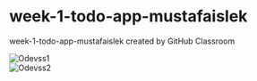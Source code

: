 # week-1-todo-app-mustafaislek
week-1-todo-app-mustafaislek created by GitHub Classroom

![Odevss1](https://github.com/react-native-bootcamp/week-1-todo-app-mustafaislek/blob/master/src/assets/todoOdevSs1.png)  
![Odevss2](https://github.com/react-native-bootcamp/week-1-todo-app-mustafaislek/blob/master/src/assets/todoOdevSs2.png)
